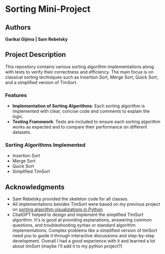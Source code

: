 # Sorting Mini-Project

## Authors
**Garikai Gijima | Sam Rebelsky**

## Project Description
This repository contains various sorting algorithm implementations along with tests to verify their correctness and efficiency. The main focus is on classical sorting techniques such as Insertion Sort, Merge Sort, Quick Sort, and a simplified version of TimSort.

### Features
- **Implementation of Sorting Algorithms**: Each sorting algorithm is implemented with clear, concise code and comments to explain the logic.
- **Testing Framework**: Tests are included to ensure each sorting algorithm works as expected and to compare their performance on different datasets.

### Sorting Algorithms Implemented
- Insertion Sort
- Merge Sort
- Quick Sort
- Simplified TimSort

## Acknowledgments
- Sam Rebelsky provided the skeleton code for all classes.
- All implementations besides TimSort were based on my previous project on [sorting algorithm visualizations in Python](https://github.com/GijimaGarikai/Sorting-Algorithm-Visualiser)
- ChatGPT helped to design and implement the simplified TimSort algorithm. It's is good at providing explanations, answering common questions, and troubleshooting syntax or standard algorithm implementations. Complex problems like a simplified version of timSort need you to guide it through interactive discussions and step-by-step development. Overall I had a good experience with it and learned a lot about timSort (maybe I'll add it to my python project?)

